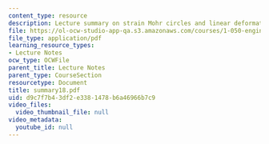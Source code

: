 ```yaml
---
content_type: resource
description: Lecture summary on strain Mohr circles and linear deformation theory.
file: https://ol-ocw-studio-app-qa.s3.amazonaws.com/courses/1-050-engineering-mechanics-i-fall-2007/d9c7f7b43df2e3381478b6a46966b7c9_summary18.pdf
file_type: application/pdf
learning_resource_types:
- Lecture Notes
ocw_type: OCWFile
parent_title: Lecture Notes
parent_type: CourseSection
resourcetype: Document
title: summary18.pdf
uid: d9c7f7b4-3df2-e338-1478-b6a46966b7c9
video_files:
  video_thumbnail_file: null
video_metadata:
  youtube_id: null
---
```


